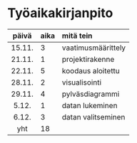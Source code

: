 # Työaikakirjanpito

| päivä  | aika | mitä tein          |
| :-----:|:-----| :------------------|
| 15.11. | 3    | vaatimusmäärittely |
| 21.11. | 1    | projektirakenne    |
| 22.11. | 5    | koodaus aloitettu  |
| 28.11. | 2    | visualisointi      |
| 29.11. | 4    | pylväsdiagrammi    |
|  5.12. | 1    | datan lukeminen    |
|  6.12. | 3    | datan valitseminen |
| yht    | 18   |                    |
